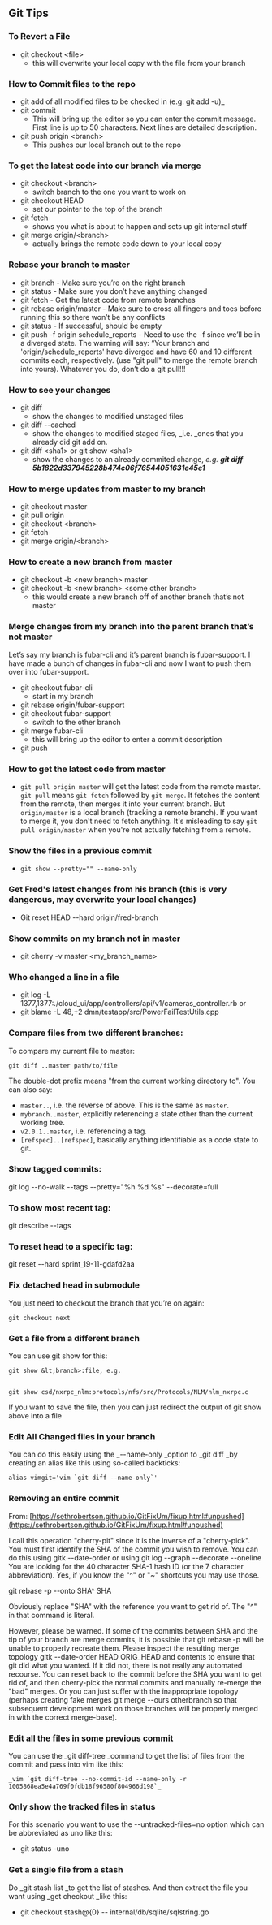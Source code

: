 ## Git Tips


### To Revert a File



* git checkout &lt;file>
    * this will overwrite your local copy with the file from your branch


### How to Commit files to the repo

* git add of all modified files to be checked in (e.g. git add -u)_
* git commit
    * This will bring up the editor so you can enter the commit message.  First line is up to 50 characters.  Next lines are detailed description.
* git push origin &lt;branch>
    * This pushes our local branch out to the repo

### To get the latest code into our branch via merge

* git checkout &lt;branch>
    * switch branch to the one you want to work on
* git checkout HEAD
    * set our pointer to the top of the branch
* git fetch
    * shows you what is about to happen and sets up git internal stuff
* git merge origin/&lt;branch>
    * actually brings the remote code down to your local copy


### Rebase your branch to master

* git branch - Make sure you’re on the right branch
* git status - Make sure you don’t have anything changed
* git fetch - Get the latest code from remote branches
* git rebase origin/master - Make sure to cross all fingers and toes before running this so there won’t be any conflicts
* git status - If successful, should be empty
* git push -f origin schedule_reports - Need to use the -f since we’ll be in a diverged state.  The warning will say: “Your branch and 'origin/schedule_reports' have diverged and have 60 and 10 different commits each, respectively.   (use "git pull" to merge the remote branch into yours).  Whatever you do, don’t do a git pull!!!


### How to see your changes

* git diff
    * show the changes to modified unstaged files
* git diff --cached
    * show the changes to modified staged files, _i.e. _ones that you already did git add on.
* git diff &lt;sha1> or git show &lt;sha1>
    * show the changes to an already commited change, _e.g. **git diff 5b1822d337945228b474c06f76544051631e45e1**_

### How to merge updates from master to my branch

* git checkout master
* git pull origin
* git checkout &lt;branch>
* git fetch
* git merge origin/&lt;branch>


### How to create a new branch from master

* git checkout -b &lt;new branch> master
* git checkout -b &lt;new branch> &lt;some other branch>
    * this would create a new branch off of another branch that’s not master


### Merge changes from my branch into the parent branch that’s not master

Let’s say my branch is fubar-cli and it’s parent branch is fubar-support.  I have made a bunch of changes in fubar-cli and now I want to push them over into fubar-support.

* git checkout fubar-cli
    * start in my branch
* git rebase origin/fubar-support
* git checkout fubar-support
    * switch to the other branch
* git merge fubar-cli
    * this will bring up the editor to enter a commit description
* git push

### How to get the latest code from master

* `git pull origin master` will get the latest code from the remote master.  `git pull` means `git fetch` followed by `git merge`. It fetches the content from the remote, then merges it into your current branch. But `origin/master` is a local branch (tracking a remote branch). If you want to merge it, you don't need to fetch anything. It's misleading to say `git pull origin/master` when you're not actually fetching from a remote.


### Show the files in a previous commit

* `git show --pretty="" --name-only`

### Get Fred's latest changes from his branch (this is very dangerous, may overwrite your local changes)

* Git reset HEAD --hard origin/fred-branch


### Show commits on my branch not in master

*  git cherry -v master &lt;my_branch_name>

### Who changed a line in a file

* git log -L 1377,1377:./cloud_ui/app/controllers/api/v1/cameras_controller.rb or
* git blame -L 48,+2 dmn/testapp/src/PowerFailTestUtils.cpp

### Compare files from two different branches:

To compare my current file to master:

```
git diff ..master path/to/file
```

The double-dot prefix means "from the current working directory to". You can also say:

* `master..`, i.e. the reverse of above. This is the same as `master`.
* `mybranch..master`, explicitly referencing a state other than the current working tree.
* `v2.0.1..master`, i.e. referencing a tag.
* `[refspec]..[refspec]`, basically anything identifiable as a code state to git.


### Show tagged commits:

git log --no-walk --tags --pretty="%h %d %s" --decorate=full


### To show most recent tag:

git describe --tags


### To reset head to a specific tag:

git reset --hard sprint_19-11-gdafd2aa


### Fix detached head in submodule

You just need to checkout the branch that you’re on again:  


    git checkout next


### Get a file from a different branch

You can use git show for this:


    git show &lt;branch>:file, e.g.


    git show csd/nxrpc_nlm:protocols/nfs/src/Protocols/NLM/nlm_nxrpc.c

If you want to save the file, then you can just redirect the output of git show above into a file


### Edit All Changed files in your branch

You can do this easily using the _--name-only _option to _git diff _by creating an alias like this using so-called backticks:


    alias vimgit='vim `git diff --name-only`'


### Removing an entire commit

From: [https://sethrobertson.github.io/GitFixUm/fixup.html#unpushed](https://sethrobertson.github.io/GitFixUm/fixup.html#unpushed)

I call this operation "cherry-pit" since it is the inverse of a "cherry-pick". You must first identify the SHA of the commit you wish to remove. You can do this using gitk --date-order or using git log --graph --decorate --oneline You are looking for the 40 character SHA-1 hash ID (or the 7 character abbreviation). Yes, if you know the "^" or "~" shortcuts you may use those.

git rebase -p --onto SHA^ SHA

Obviously replace "SHA" with the reference you want to get rid of. The "^" in that command is literal.

However, please be warned. If some of the commits between SHA and the tip of your branch are merge commits, it is possible that git rebase -p will be unable to properly recreate them. Please inspect the resulting merge topology gitk --date-order HEAD ORIG_HEAD and contents to ensure that git did what you wanted. If it did not, there is not really any automated recourse. You can reset back to the commit before the SHA you want to get rid of, and then cherry-pick the normal commits and manually re-merge the "bad" merges. Or you can just suffer with the inappropriate topology (perhaps creating fake merges git merge --ours otherbranch so that subsequent development work on those branches will be properly merged in with the correct merge-base).


### Edit all the files in some previous commit

You can use the _git diff-tree _command to get the list of files from the commit and pass into vim like this:


    _vim `git diff-tree --no-commit-id --name-only -r 1005868ea5e4a769f0fdb18f96580f804966d198`_


### Only show the tracked files in status

For this scenario you want to use the --untracked-files=no option which can be abbreviated as uno like this:

* git status -uno


### Get a single file from a stash

Do _git stash list _to get the list of stashes. And then extract the file you want using _get checkout _like this:

* git checkout stash@{0} --  internal/db/sqlite/sqlstring.go
